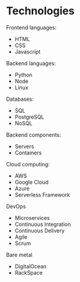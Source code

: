 # Technologies

Frontend languages:
  * HTML
  * CSS
  * Javascript

Backend languages:
  * Python
  * Node
  * Linux

Databases:
  * SQL
  * PostgreSQL
  * NoSQL

Backend components:
  * Servers
  * Containers

Cloud computing:
  * AWS
  * Google Cloud
  * Azure
  * Serverless Framework

DevOps
  * Microservices
  * Continuous Integration
  * Continuous Delivery
  * Agile
  * Scrum

Bare metal
  * DigitalOcean
  * RackSpace
